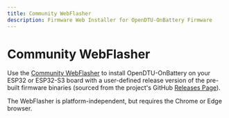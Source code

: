 ```yaml
---
title: Community WebFlasher
description: Firmware Web Installer for OpenDTU-OnBattery Firmware
---
```


# Community WebFlasher

Use the [Community WebFlasher](https://solar.metacontrol.eu/opendtu-onbattery-webflasher/)
to install OpenDTU-OnBattery on your ESP32 or ESP32-S3 board with a
user-defined release version of the pre-built firmware binaries (sourced from
the project's GitHub [Releases Page](https://github.com/helgeerbe/OpenDTU-OnBattery/releases)).

The WebFlasher is platform-independent, but requires the Chrome or Edge browser.
